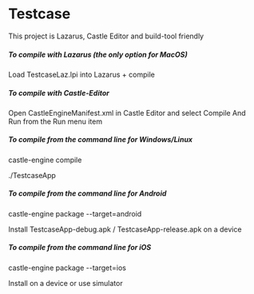 # Testcase

This project is Lazarus, Castle Editor and build-tool friendly

##### To compile with Lazarus (the only option for MacOS)

Load TestcaseLaz.lpi into Lazarus + compile

##### To compile with Castle-Editor

Open CastleEngineManifest.xml in Castle Editor and select Compile And Run from the Run menu item

##### To compile from the command line for Windows/Linux

castle-engine compile

./TestcaseApp

##### To compile from the command line for Android

castle-engine package  --target=android

Install TestcaseApp-debug.apk / TestcaseApp-release.apk on a device

##### To compile from the command line for iOS

castle-engine package  --target=ios

Install on a device or use simulator

